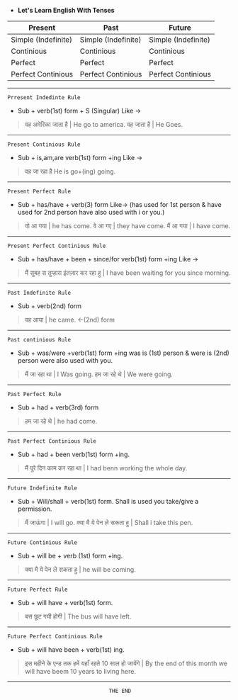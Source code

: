* __Let's Learn English With Tenses__

<!-- Table-->
| Present   | Past  | Future    |
| ---       | ---   | ---       |
| Simple (Indefinite)| Simple (Indefinite)| Simple (Indefinite)|
| Continious| Continious| Continious|
| Perfect   | Perfect| Perfect    |
| Perfect Continious| Perfect Continious| Perfect Continious|
---
`Prresent Indedinte Rule`
* Sub + verb(1st) form + S (Singular) Like ->

> वह अमेरिका जाता है |
He go to america.
वह जाता है |
He Goes.
---

`Present Continious Rule`
* Sub + is,am,are verb(1st) form +ing Like ->
> वह जा रहा है
He is go+(ing) going.
---

`Present Perfect Rule`
* Sub + has/have + verb(3) form Like->
(has used for 1st person & have used for 2nd person have also used with i or you.)

> वो आ गया |
he has come.
 वे आ गए |
 they have come.
 मैं आ गया |
 I have come.
 ---

 `Present Perfect Continious Rule`
 * Sub + has/have + been + since/for verb(1st) form +ing Like ->


>मैं सुबह स तुम्हारा इंतज़ार कर रहा हु |
I have been waiting for you since morning.
---
`Past Indefinite Rule`
* Sub + verb(2nd) form 

>वह आया |
he came. <-(2nd) form
---

`Past continious Rule`
* Sub + was/were +verb(1st) form +ing
was is (1st) person & were is (2nd) person were also used with you.

>मैं जा रहा था |
I Was going.
हम जा रहे थे |
We were going.
---
`Past Perfect Rule`
* Sub + had + verb(3rd) form
> हम जा रहे थे |
he had come.
---
`Past Perfect Continious Rule`
* Sub + had + been verb(1st) form +ing.

>मैं पूरे दिन काम कर रहा था |
I had benn working the whole day.
---
`Future Indefinite Rule`
* Sub + Will/shall + verb(1st) form.
Shall is used you take/give a permission.

>मैं जाऊंगा |
I will go.
क्या मै ये पेन ले सकता हु |
Shall i take this pen.
---

`Future Continious Rule`
* Sub + will be + verb (1st) form +ing.

>क्या मै ये पेन ले सकता हु |
he will be coming.
---

`Future Perfect Rule`
* Sub + will have + verb(1st) form.

>बस छूट गयी होगी |
The bus will have left.
---

`Future Perfect Continious Rule`
* Sub + will have been + verb(1st) ing.

> इस महीने के एन्ड तक हमें यहाँ रहते 10 साल हो जायेंगे |
By the end of this month we will have beem 10 years to living here.
---

                                    THE END
 
